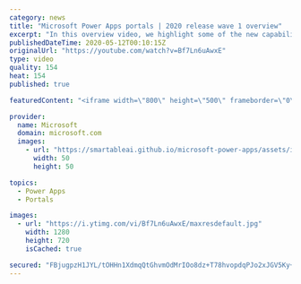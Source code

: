 ```yaml
---
category: news
title: "Microsoft Power Apps portals | 2020 release wave 1 overview"
excerpt: "In this overview video, we highlight some of the new capabilities included in the latest update to Microsoft Power Apps portals.     Here are the capabilities covered:   •    Power BI integration, so you can quickly add Power BI reports, tables, and dashboards to your portals without coding.  •    Themes"
publishedDateTime: 2020-05-12T00:10:15Z
originalUrl: "https://youtube.com/watch?v=Bf7Ln6uAwxE"
type: video
quality: 154
heat: 154
published: true

featuredContent: "<iframe width=\"800\" height=\"500\" frameborder=\"0\" src=\"https://www.youtube.com/embed/Bf7Ln6uAwxE\" allow=\"accelerometer; autoplay; encrypted-media; gyroscope; picture-in-picture\" allowfullscreen></iframe>"

provider:
  name: Microsoft
  domain: microsoft.com
  images:
    - url: "https://smartableai.github.io/microsoft-power-apps/assets/images/organizations/microsoft.com-50x50.jpg"
      width: 50
      height: 50

topics:
  - Power Apps
  - Portals

images:
  - url: "https://i.ytimg.com/vi/Bf7Ln6uAwxE/maxresdefault.jpg"
    width: 1280
    height: 720
    isCached: true

secured: "FBjugpzH1JYL/tOHHn1XdmqQtGhvmOdMrIOo8dz+T78hvopdqPJo2xJGV5Ky+wcxcN8nMQ618q96IstzYKbCVEPz3M6ZhRnXtNS6Pu/tLxwm/8PTNUmklOZAdfHF92Ejo6yU0JiBe4mdy+96WqsoIVhpvTpgSA18jw2cAcz3zhisQTSMYJeHOluGNlzoVrHfHA3dYM38r+aQXJgjavBMRwnEMgRIq3AxhI327R7CFfRiNK7VhOM1afNWErFccxtLQMlqMYPt1fGKQDa2se02wMKN4h6LlTlSSp26sU/F1zisLSVpqrVGMS/twDrIjioHXFhRuGU+3ObjUEp+plvSmErxSXn8Uls+GU63kOG+HKw1YeE7lIqukwPiZ9j3GgyMUGuFvO7dJZXayHJkBzTttzwXJZtG1gWYBzkhq4vw1ldiCx7Z0JVHltYRCStfvCHc;rA1UCUIcYx5RZD5XNBDyrw=="
---
```


